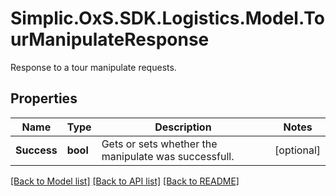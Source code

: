 # Simplic.OxS.SDK.Logistics.Model.TourManipulateResponse
Response to a tour manipulate requests.

## Properties

Name | Type | Description | Notes
------------ | ------------- | ------------- | -------------
**Success** | **bool** | Gets or sets whether the manipulate was successfull. | [optional] 

[[Back to Model list]](../README.md#documentation-for-models) [[Back to API list]](../README.md#documentation-for-api-endpoints) [[Back to README]](../README.md)

